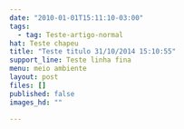 ```yaml
---
date: "2010-01-01T15:11:10-03:00"
tags:
  - tag: Teste-artigo-normal
hat: Teste chapeu
title: "Teste titulo 31/10/2014 15:10:55"
support_line: Teste linha fina
menu: meio ambiente
layout: post
files: []
published: false
images_hd: ""

---
```

